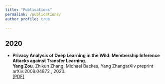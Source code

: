 ```yaml
---
title: "Publications"
permalink: /publications/
author_profile: true

---
```

## 2020
* <b>Privacy Analysis of Deep Learning in the Wild: Membership Inference Attacks against Transfer Learning</b>. <br>
<b>Yang Zou</b>, Zhikun Zhang, Michael Backes, Yang Zhang</i>arXiv preprint arXiv:2009.04872 , 2020.<br>
[[PDF]](https://arxiv.org/abs/2009.04872)
